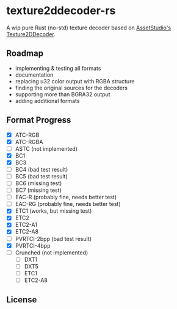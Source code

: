 # texture2ddecoder-rs

A wip pure Rust (no-std) texture decoder based on [AssetStudio's Texture2DDecoder](https://github.com/Perfare/AssetStudio/tree/master/Texture2DDecoder).

## Roadmap

- implementing & testing all formats
- documentation
- replacing u32 color output with RGBA structure
- finding the original sources for the decoders
- supporting more than BGRA32 output
- adding additional formats

## Format Progress
- [x] ATC-RGB
- [x] ATC-RGBA
- [ ] ASTC (not implemented)
- [x] BC1
- [x] BC3
- [ ] BC4 (bad test result)
- [ ] BC5 (bad test result)
- [ ] BC6 (missing test)
- [ ] BC7 (missing test)
- [ ] EAC-R (probably fine, needs better test)
- [ ] EAC-RG (probably fine, needs better test)
- [x] ETC1 (works, but missing test)
- [x] ETC2
- [x] ETC2-A1
- [x] ETC2-A8
- [ ] PVRTCI-2bpp (bad test result)
- [x] PVRTCI-4bpp
- [ ] Crunched (not implemented)
  - [ ] DXT1
  - [ ] DXT5
  - [ ] ETC1
  - [ ] ETC2-A8

## License


